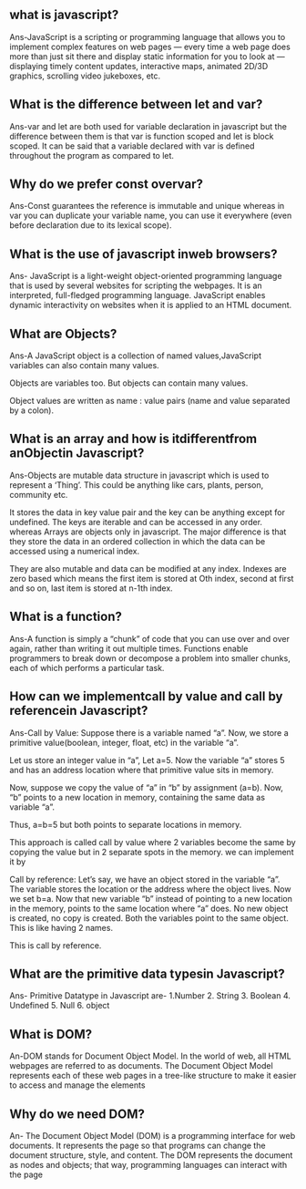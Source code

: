 ## what is javascript?
Ans-JavaScript is a scripting or programming language that allows you to implement complex features on web pages — every time a web page does more than just sit there and display static information for you to look at — displaying timely content updates, interactive maps, animated 2D/3D graphics, scrolling video jukeboxes, etc.

## What is the difference between let and var?
Ans-var and let are both used for variable declaration in javascript but the difference between them is that var is function scoped and let is block scoped. It can be said that a variable declared with var is defined throughout the program as compared to let.

## Why do we prefer const overvar?
Ans-Const guarantees the reference is immutable and unique whereas in var you can duplicate your variable name, you can use it everywhere (even before declaration due to its lexical scope).

## What is the use of javascript inweb browsers?
Ans- JavaScript is a light-weight object-oriented programming language that is used by several websites for scripting the webpages. It is an interpreted, full-fledged programming language. JavaScript enables dynamic interactivity on websites when it is applied to an HTML document.

## What are Objects?
Ans-A JavaScript object is a collection of named values,JavaScript variables can also contain many values.

Objects are variables too. But objects can contain many values.

Object values are written as name : value pairs (name and value separated by a colon).

## What is an array and how is itdifferentfrom anObjectin Javascript?
Ans-Objects are mutable data structure in javascript which is used to represent a ‘Thing’. This could be anything like cars, plants, person, community etc.

It stores the data in key value pair and the key can be anything except for undefined. The keys are iterable and can be accessed in any order.
                     whereas 
Arrays are objects only in javascript. The major difference is that they store the data in an ordered collection in which the data can be accessed using a numerical index.

They are also mutable and data can be modified at any index. Indexes are zero based which means the first item is stored at Oth index, second at first and so on, last item is stored at n-1th index.

## What is a function?
Ans-A function is simply a “chunk” of code that you can use over and over again, rather than writing it out multiple times. Functions enable programmers to break down or decompose a problem into smaller chunks, each of which performs a particular task.

## How can we implementcall by value and call by referencein Javascript?
Ans-Call by Value: Suppose there is a variable named “a”. Now, we store a primitive value(boolean, integer, float, etc) in the variable “a”.

Let us store an integer value in “a”, Let a=5. Now the variable “a” stores 5 and has an address location where that primitive value sits in memory.

Now, suppose we copy the value of “a” in “b” by assignment (a=b). Now, “b” points to a new location in memory, containing the same data as variable “a”.

Thus, a=b=5 but both points to separate locations in memory.

This approach is called call by value where 2 variables become the same by copying the value but in 2 separate spots in the memory.
we can implement it by
<!-- <script type="text/javascript">
     By value (primitives)
    var a = 5;
    var b;
    b = a;
    a = 3;
    console.log(a);
    console.log(b);
</script> -->
Call by reference: Let’s say, we have an object stored in the variable “a”. The variable stores the location or the address where the object lives. Now we set b=a. Now that new variable “b” instead of pointing to a new location in the memory, points to the same location where “a” does. No new object is created, no copy is created. Both the variables point to the same object. This is like having 2 names.

This is call by reference.
 <script>
  
    // By reference (all objects (including functions))
    var c = { greeting : 'Welcome' };
    var d;
    d = c;
  
    // Mutating the value of c
    c.greeting = 'Welcome to geeksforgeeks';
    console.log(c);
    console.log(d);
</script> 

## What are the primitive data typesin Javascript?
Ans- Primitive Datatype in Javascript
are- 1.Number
2. String
3. Boolean
4. Undefined
5. Null
6. object
## What is DOM?
An-DOM stands for Document Object Model. In the world of web, all HTML webpages are referred to as documents. The Document Object Model represents each of these web pages in a tree-like structure to make it easier to access and manage the elements
## Why do we need DOM?
An- The Document Object Model (DOM) is a programming interface for web documents. It represents the page so that programs can change the document structure, style, and content. The DOM represents the document as nodes and objects; that way, programming languages can interact with the page
